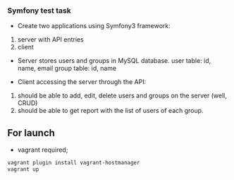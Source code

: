 ### Symfony test task

- Create two applications using Symfony3 framework:
 1. server with API entries
 2. client

- Server stores users and groups in MySQL database.
user table: id, name, email
group table: id, name

 - Client accessing the server through the API:
 1. should be able to add, edit, delete users and groups on the server (well, CRUD)
 2. should be able to get report with the list of users of each group. 

## For launch
- vagrant required;
```bash
vagrant plugin install vagrant-hostmanager
vagrant up
```